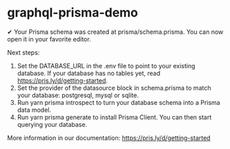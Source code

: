 # graphql-prisma-demo

✔ Your Prisma schema was created at prisma/schema.prisma.
You can now open it in your favorite editor.

Next steps:

1. Set the DATABASE_URL in the .env file to point to your existing database. If your database has no tables yet, read https://pris.ly/d/getting-started.
2. Set the provider of the datasource block in schema.prisma to match your database: postgresql, mysql or sqlite.
3. Run yarn prisma introspect to turn your database schema into a Prisma data model.
4. Run yarn prisma generate to install Prisma Client. You can then start querying your database.

More information in our documentation:
https://pris.ly/d/getting-started
